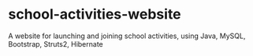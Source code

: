 # school-activities-website
A website for launching and joining school activities, using Java, MySQL, Bootstrap, Struts2, Hibernate
